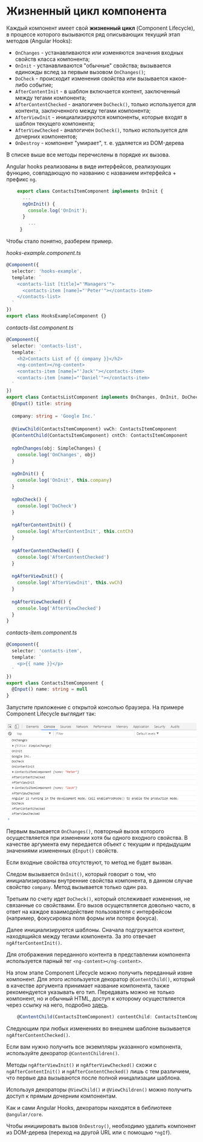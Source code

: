 # Жизненный цикл компонента

Каждый компонент имеет свой **жизненный цикл** (Component Lifecycle), в процессе которого вызываются ряд описывающих текущий этап методов (Angular Hooks):

- `OnChanges` - устанавливаются или изменяются значения входных свойств класса компонента;
- `OnInit` - устанавливаются "обычные" свойства; вызывается единожды вслед за первым вызовом `OnChanges()`;
- `DoCheck` - происходит изменения свойства или вызывается какое-либо событие;
- `AfterContentInit` - в шаблон включается контент, заключенный между тегами компонента;
- `AfterContentChecked` - аналогичен `DoCheck()`, только используется для контента, заключенного между тегами компонента;
- `AfterViewInit` - инициализируются компоненты, которые входят в шаблон текущего компонента;
- `AfterViewChecked` - аналогичен `DoCheck()`, только используется для дочерних компонентов;
- `OnDestroy` - компонент "умирает", т. е. удаляется из DOM-дерева

В списке выше все методы перечислены в порядке их вызова.

Angular hooks реализованы в виде интерфейсов, реализующих функцию, совпадающую по названию с названием интерфейса + префикс `ng`.

```ts
    export class ContactsItemComponent implements OnInit {
      ...
      ngOnInit() {
        console.log('OnInit');
      }
        ...
     }
```

Чтобы стало понятно, разберем пример.

_hooks-example.component.ts_

```ts
@Component({
  selector: 'hooks-example',
  template: `
    <contacts-list [title]="'Managers'">
      <contacts-item [name]="'Peter'"></contacts-item>
    </contacts-list>
  `
})
export class HooksExampleComponent {}
```

_contacts-list.component.ts_

```ts
@Component({
  selector: 'contacts-list',
  template: `
    <h2>Contacts List of {{ company }}</h2>
    <ng-content></ng-content>
    <contacts-item [name]="'Jack'"></contacts-item>
    <contacts-item [name]="'Daniel'"></contacts-item>
  `
})
export class ContactsListComponent implements OnChanges, OnInit, DoCheck, AfterContentInit, AfterContentChecked, AfterViewInit, AfterViewChecked {
  @Input() title: string

  company: string = 'Google Inc.'

  @ViewChild(ContactsItemComponent) vwCh: ContactsItemComponent
  @ContentChild(ContactsItemComponent) cntCh: ContactsItemComponent

  ngOnChanges(obj: SimpleChanges) {
    console.log('OnChanges', obj)
  }

  ngOnInit() {
    console.log('OnInit', this.company)
  }

  ngDoCheck() {
    console.log('DoCheck')
  }

  ngAfterContentInit() {
    console.log('AfterContentInit', this.cntCh)
  }

  ngAfterContentChecked() {
    console.log('AfterContentChecked')
  }

  ngAfterViewInit() {
    console.log('AfterViewInit', this.vwCh)
  }

  ngAfterViewChecked() {
    console.log('AfterViewChecked')
  }
}
```

_contacts-item.component.ts_

```ts
@Component({
  selector: 'contacts-item',
  template: `
    <p>{{ name }}</p>
  `
})
export class ContactsItemComponent {
  @Input() name: string = null
}
```

Запустите приложение c открытой консолью браузера. На примере Component Lifecycle выглядит так:

![Component Lifecycle](lifecycle.png)

Первым вызывается `OnChanges()`, повторный вызов которого осуществляется при изменении хотя бы одного входного свойства. В качестве аргумента ему передается объект с текущим и предыдущим значениями измененных `@Input()` свойств.

Если входные свойства отсутствуют, то метод не будет вызван.

Следом вызывается `OnInit()`, который говорит о том, что инициализированы внутренние свойства компонента, в данном случае свойство `company`. Метод вызывается только один раз.

Третьим по счету идет `DoCheck()`, который отслеживает изменения, не связанные со свойствами. Его вызов осуществляется довольно часто, в ответ на каждое взаимодействие пользователя с интерфейсом (например, фокусировка поля формы или потеря фокуса).

Далее инициализируются шаблоны. Сначала подгружается контент, находящийся между тегами компонента. За это отвечает `ngAfterContentInit()`.

Для отображения переданного контента в представлении компонента используется парный тег `<ng-content></ng-content>`.

На этом этапе Component Lifecycle можно получить переданный извне компонент. Для этого используется декоратор `@ContentChild()`, который в качестве аргумента принимает название компонента, также рекомендуется указывать его тип. Передавать можно не только компонент, но и обычный HTML, доступ к которому осуществляется через ссылку на него, подробно [здесь](angular-view.md).

```ts
    @ContentChild(ContactsItemComponent) contentChild: ContactsItemComponent;
```

Следующим при любых изменениях во внешнем шаблоне вызывается `ngAfterContentChecked()`.

Если вам нужно получить все экземпляры указанного компонента, используйте декоратор `@ContentChildren()`.

Методы `ngAfterViewInit()` и `ngAfterViewChecked()` схожи с `ngAfterContentInit()` и `ngAfterContentChecked()` лишь с тем различием, что первые два вызываются после полной иницализации шаблона.

Используя декораторы `@ViewChild()` и `@ViewChildren()` можно получить доступ к прямым дочерним компонентам.

Как и сами Angular Hooks, декораторы находятся в библиотеке `@angular/core`.

Чтобы инициировать вызов `OnDestroy()`, необходимо удалить компонент из DOM-дерева (переход на другой URL или с помощью `*ngIf`).
